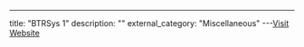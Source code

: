 ---
title: "BTRSys 1"
description: ""
external_category: "Miscellaneous"
---[Visit Website](https://www.hackingarticles.in/hack-btrsys1-vm-boot2root-challenge/)

